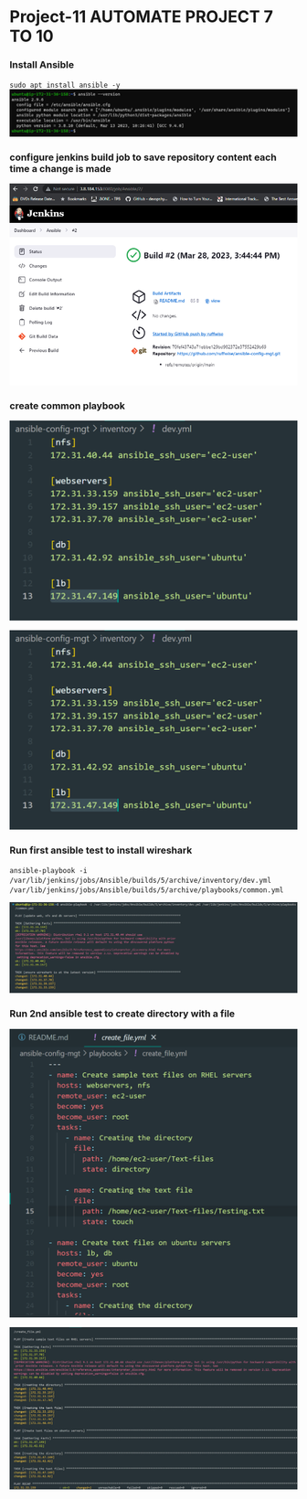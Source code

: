# Project-11 AUTOMATE PROJECT 7 TO 10

### Install Ansible

`sudo apt install ansible -y`
![](/images/ansible-version.png)

### configure jenkins build job to save repository content each time a change is made

![](/images/Project-ansible.png)

### create common playbook

![](/images/inventory.png)

![](/images/playbook.png)

### Run first ansible test to install wireshark

`ansible-playbook -i /var/lib/jenkins/jobs/Ansible/builds/5/archive/inventory/dev.yml /var/lib/jenkins/jobs/Ansible/builds/5/archive/playbooks/common.yml`

![](/images/ansible-test.png)

### Run 2nd ansible test to create directory with a file

![](/images/ansible-create-file.png)

![](/images/ansible-create-file2.png)
